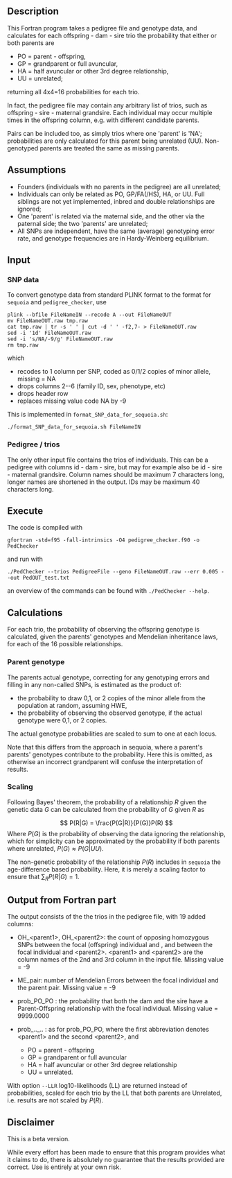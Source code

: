 
## Description

This Fortran program takes a pedigree file and genotype data, and calculates for each offspring - dam - sire trio the probability that either or both parents are
    
  - PO = parent - offspring,
  - GP = grandparent or full avuncular,
  - HA = half avuncular or other 3rd degree relationship,
  - UU = unrelated;
  
returning all 4x4=16 probabilities for each trio. 

In fact, the pedigree file may contain any arbitrary list of trios, such as offspring - sire - maternal grandsire. Each individual may occur multiple times in the offspring column, e.g. with different candidate parents. 

Pairs can be included too, as simply trios where one 'parent' is 'NA'; probabilities are only calculated for this parent being unrelated (UU). Non-genotyped parents are treated the same as missing parents. 



## Assumptions

- Founders (individuals with no parents in the pedigree) are all unrelated;
- Individuals can only be related as PO, GP/FA(/HS), HA, or UU. Full siblings are not yet implemented, inbred and double relationships are ignored;
- One 'parent' is related via the maternal side, and the other via the paternal side; the two 'parents' are unrelated;
- All SNPs are independent, have the same (average) genotyping error rate, and genotype frequencies are in Hardy-Weinberg equilibrium. 



## Input


### SNP data
To convert genotype data from standard PLINK format to the format for `sequoia` and `pedigree_checker`, 
use

```{bash}
plink --bfile FileNameIN --recode A --out FileNameOUT
mv FileNameOUT.raw tmp.raw
cat tmp.raw | tr -s ' ' | cut -d ' ' -f2,7- > FileNameOUT.raw
sed -i '1d' FileNameOUT.raw 
sed -i 's/NA/-9/g' FileNameOUT.raw
rm tmp.raw
```

which

- recodes to 1 column per SNP, coded as 0/1/2 copies of minor allele, missing = NA
- drops columns 2--6 (family ID, sex, phenotype, etc)
- drops header row
- replaces missing value code NA by -9

This is implemented in `format_SNP_data_for_sequoia.sh`:
```{bash}
./format_SNP_data_for_sequoia.sh FileNameIN
``` 



### Pedigree / trios
The only other input file contains the trios of individuals. 
This can be a pedigree with columns id - dam - sire, but may for example also be id - sire - maternal grandsire. Column names should be maximum 7 characters long, longer names are shortened in the output. IDs may be maximum 40 characters long. 




## Execute

The code is compiled with
```{bash}
gfortran -std=f95 -fall-intrinsics -O4 pedigree_checker.f90 -o PedChecker
```

and run with

```{bash}
./PedChecker --trios PedigreeFile --geno FileNameOUT.raw --err 0.005 --out PedOUT_test.txt
```

an overview of the commands can be found with `./PedChecker --help`. 



## Calculations

For each trio, the probability of observing the offspring genotype is calculated, given the parents' genotypes and Mendelian inheritance laws, for each of the 16 possible relationships.


### Parent genotype
The parents actual genotype, correcting for any genotyping errors and filling in any non-called SNPs, is estimated as the product of:

  - the probability to draw 0,1, or 2 copies of the minor allele from the population at random, assuming HWE, 
  - the probability of observing the observed genotype, if the actual genotype were 0,1, or 2 copies.
  
The actual genotype probabilities are scaled to sum to one at each locus. 

Note that this differs from the approach in sequoia, where a parent's parents' genotypes contribute to the probability. Here this is omitted, as otherwise an incorrect grandparent will confuse the interpretation of results. 


### Scaling

Following Bayes' theorem, the probability of a relationship $R$ given the genetic data $G$ can be calculated from the probability of $G$ given $R$ as 

$$ P(R|G) = \frac{P(G|R)}{P(G)}P(R) $$
Where $P(G)$ is the probability of observing the data ignoring the relationship, which for simplicity can be approximated by the probability if both parents where unrelated, $P(G) \approx P(G|UU)$. 

The non-genetic probability of the relationship $P(R)$ includes in `sequoia` the age-difference based probability. Here, it is merely a scaling factor to ensure that $\sum_{R} P(R|G)=1$. 




## Output from Fortran part

The output consists of the the trios in the pedigree file, with 19 added columns:

 - OH_\<parent1>, OH_\<parent2>: the count of opposing homozygous SNPs between the focal (offspring) individual and <parent1>, and between the focal individual and \<parent2>. \<parent1> and \<parent2> are the column names of the 2nd and 3rd column in the input file. Missing value = -9
 - ME_pair: number of Mendelian Errors between the focal individual and the parent pair. Missing value = -9
 - prob_PO_PO : the probability that both the dam and the sire have a Parent-Offspring relationship with the focal individual. Missing value = 9999.0000
- prob_.._.. : as for prob_PO_PO, where the first abbreviation denotes \<parent1> and the second \<parent2>, and 

    - PO = parent - offspring
    - GP = grandparent or full avuncular
    - HA = half avuncular or other 3rd degree relationship
    - UU = unrelated.


With option `--LLR`  log10-likelihoods (LL) are returned instead of probabilities, scaled for each trio by the LL that both parents are Unrelated, i.e. results are not scaled by $P(R)$. 



## Disclaimer

This is a beta version. 

While every effort has been made to ensure that this program provides what it claims to do, there is absolutely no guarantee that the results provided are correct. Use is entirely at your own risk.